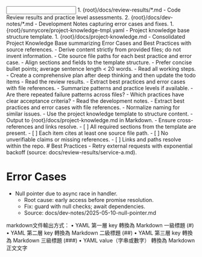 <input>
  <context>
  1. {root}/docs/review-results/*.md - Code Review results and practice level assessments.
  2. {root}/docs/dev-notes/*.md - Development Notes capturing error cases and fixes.
  </context>
  <templates>
  1. {root}/sunnycore/project-knowledge-tmpl.yaml - Project knowledge base structure template.
  </templates>
</input>

<output>
1. {root}/docs/project-knowledge.md - Consolidated Project Knowledge Base summarizing Error Cases and Best Practices with source references.
</output>

<constraints importance="Important">
- Derive content strictly from provided files; do not invent information.
- Cite source file paths for each best practice and error case.
- Align sections and fields to the template structure.
- Prefer concise bullet points; average sentence length < 20 words.
</constraints>

<workflow importance="Important">
  <stage id="0: plan">
  <tools: todo-list, sequential-thinking>
  - Read all working steps.
  - Create a comprehensive plan after deep thinking and then update the todo items
  </tools: todo-list, sequential-thinking>
  </stage>

  <stage id="1: conclude_review_results">
  <tools: sequential-thinking>
  - Read the review results.
  - Extract best practices and error cases with file references.
  - Summarize patterns and practice levels if available.
  </tools: sequential-thinking>

  <questions>
  - Are there repeated failure patterns across files?
  - Which practices have clear acceptance criteria?
  </questions>
  </stage>

  <stage id="2: conclude_development_notes">
  <tools: sequential-thinking>
  - Read the development notes.
  - Extract best practices and error cases with file references.
  - Normalize naming for similar issues.
  </tools: sequential-thinking>
  </stage>

  <stage id="3: curate_knowledge">
  - Use the project knowledge template to structure content.
  - Output to {root}/docs/project-knowledge.md in Markdown.
  - Ensure cross-references and links resolve.

  <checks>
  - [ ] All required sections from the template are present.
  - [ ] Each item cites at least one source file path.
  - [ ] No unverifiable claims or missing references.
  - [ ] Links and paths resolve within the repo.
  </checks>
  </stage>
</workflow>

<example>
<snippet>
# Best Practices
- Retry external requests with exponential backoff (source: docs/review-results/service-a.md).

# Error Cases
- Null pointer due to async race in handler.
  - Root cause: early access before promise resolution.
  - Fix: guard with null checks; await dependencies.
  - Source: docs/dev-notes/2025-05-10-null-pointer.md
</snippet>
</example>

<example>
markdown文件輸出方式：
	•	YAML 第一層 key 轉換為 Markdown 一級標題 (#)
	•	YAML 第二層 key 轉換為 Markdown 二級標題 (##)
	•	YAML 第三層 key 轉換為 Markdown 三級標題 (###)
	•	YAML value（字串或數字） 轉換為 Markdown 正文文字
</example>